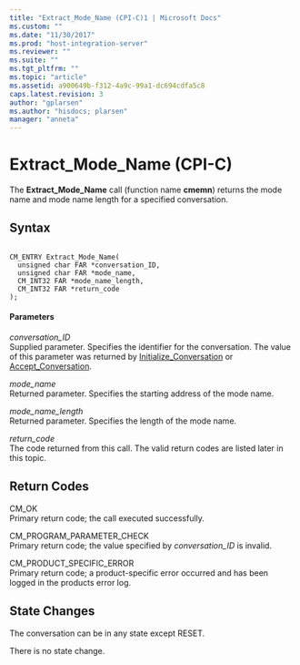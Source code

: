 ```yaml
---
title: "Extract_Mode_Name (CPI-C)1 | Microsoft Docs"
ms.custom: ""
ms.date: "11/30/2017"
ms.prod: "host-integration-server"
ms.reviewer: ""
ms.suite: ""
ms.tgt_pltfrm: ""
ms.topic: "article"
ms.assetid: a900649b-f312-4a9c-99a1-dc694cdfa5c8
caps.latest.revision: 3
author: "gplarsen"
ms.author: "hisdocs; plarsen"
manager: "anneta"
---
```

# Extract_Mode_Name (CPI-C)
The **Extract_Mode_Name** call (function name **cmemn**) returns the mode name and mode name length for a specified conversation.  
  
## Syntax  
  
```  
  
CM_ENTRY Extract_Mode_Name(   
  unsigned char FAR *conversation_ID,    
  unsigned char FAR *mode_name,      
  CM_INT32 FAR *mode_name_length,    
  CM_INT32 FAR *return_code          
);  
```  
  
#### Parameters  
 *conversation_ID*  
 Supplied parameter. Specifies the identifier for the conversation. The value of this parameter was returned by [Initialize_Conversation](../core/initialize-conversation-cpi-c-1.md) or [Accept_Conversation](../core/accept-conversation-cpi-c-2.md).  
  
 *mode_name*  
 Returned parameter. Specifies the starting address of the mode name.  
  
 *mode_name_length*  
 Returned parameter. Specifies the length of the mode name.  
  
 *return_code*  
 The code returned from this call. The valid return codes are listed later in this topic.  
  
## Return Codes  
 CM_OK  
 Primary return code; the call executed successfully.  
  
 CM_PROGRAM_PARAMETER_CHECK  
 Primary return code; the value specified by *conversation_ID* is invalid.  
  
 CM_PRODUCT_SPECIFIC_ERROR  
 Primary return code; a product-specific error occurred and has been logged in the products error log.  
  
## State Changes  
 The conversation can be in any state except RESET.  
  
 There is no state change.